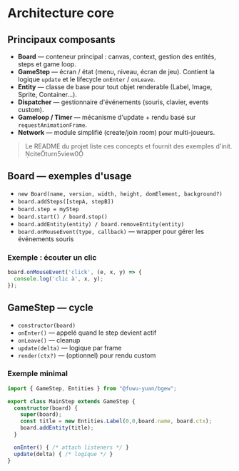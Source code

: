 # Architecture core

## Principaux composants
- **Board** — conteneur principal : canvas, context, gestion des entités, steps et game loop.
- **GameStep** — écran / état (menu, niveau, écran de jeu). Contient la logique `update` et le lifecycle `onEnter` / `onLeave`.
- **Entity** — classe de base pour tout objet renderable (Label, Image, Sprite, Container...).
- **Dispatcher** — gestionnaire d'événements (souris, clavier, events custom).
- **Gameloop / Timer** — mécanisme d'update + rendu basé sur `requestAnimationFrame`.
- **Network** — module simplifié (create/join room) pour multi-joueurs.

> Le README du projet liste ces concepts et fournit des exemples d'init. citeturn5view0

## Board — exemples d'usage
- `new Board(name, version, width, height, domElement, background?)`
- `board.addSteps([stepA, stepB])`
- `board.step = myStep`
- `board.start() / board.stop()`
- `board.addEntity(entity) / board.removeEntity(entity)`
- `board.onMouseEvent(type, callback)` — wrapper pour gérer les événements souris

### Exemple : écouter un clic
```ts
board.onMouseEvent('click', (e, x, y) => {
  console.log('clic à', x, y);
});
```

## GameStep — cycle
- `constructor(board)`
- `onEnter()` — appelé quand le step devient actif
- `onLeave()` — cleanup
- `update(delta)` — logique par frame
- `render(ctx?)` — (optionnel) pour rendu custom

### Exemple minimal
```ts
import { GameStep, Entities } from "@fuwu-yuan/bgew";

export class MainStep extends GameStep {
  constructor(board) {
    super(board);
    const title = new Entities.Label(0,0,board.name, board.ctx);
    board.addEntity(title);
  }

  onEnter() { /* attach listeners */ }
  update(delta) { /* logique */ }
}
```

